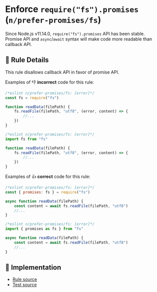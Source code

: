 # Enforce `require("fs").promises` (`n/prefer-promises/fs`)

<!-- end auto-generated rule header -->

Since Node.js v11.14.0, `require("fs").promises` API has been stable.
Promise API and `async`/`await` syntax will make code more readable than callback API.

## 📖 Rule Details

This rule disallows callback API in favor of promise API.

Examples of :-1: **incorrect** code for this rule:

```js
/*eslint n/prefer-promises/fs: [error]*/
const fs = require("fs")

function readData(filePath) {
    fs.readFile(filePath, "utf8", (error, content) => {
        //...
    })
}
```

```js
/*eslint n/prefer-promises/fs: [error]*/
import fs from "fs"

function readData(filePath) {
    fs.readFile(filePath, "utf8", (error, content) => {
        //...
    })
}
```

Examples of :+1: **correct** code for this rule:

```js
/*eslint n/prefer-promises/fs: [error]*/
const { promises: fs } = require("fs")

async function readData(filePath) {
    const content = await fs.readFile(filePath, "utf8")
    //...
}
```

```js
/*eslint n/prefer-promises/fs: [error]*/
import { promises as fs } from "fs"

async function readData(filePath) {
    const content = await fs.readFile(filePath, "utf8")
    //...
}
```

## 🔎 Implementation

- [Rule source](../../../lib/rules/prefer-promises/fs.js)
- [Test source](../../../tests/lib/rules/prefer-promises/fs.js)
